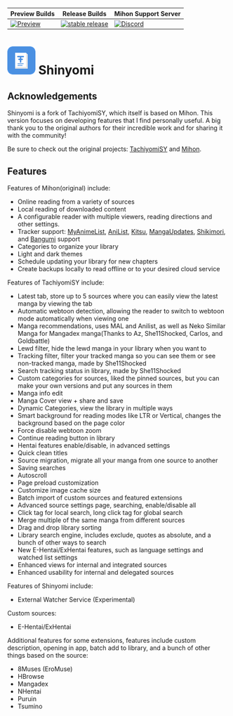 | Preview Builds | Release Builds | Mihon Support Server |
|-------|----------|----------|
| [![Preview](https://github.com/jobobby04/TachiyomiSYPreview/workflows/Remote%20Dispatch%20Build%20App/badge.svg)](https://github.com/jobobby04/TachiyomiSYPreview/releases) | [![stable release](https://img.shields.io/github/release/jobobby04/tachiyomisy.svg?maxAge=3600&label=download)](https://github.com/jobobby04/tachiyomisy/releases/latest) | [![Discord](https://img.shields.io/discord/1195734228319617024.svg?label=discord&labelColor=7289da&color=2c2f33&style=flat)](https://discord.gg/mihon) |


# ![app icon](./.github/readme-images/shinyomi-icon-small.png) Shinyomi

## Acknowledgements
Shinyomi is a fork of TachiyomiSY, which itself is based on Mihon. This version focuses on developing features that I find personally useful. A big thank you to the original authors for their incredible work and for sharing it with the community!


Be sure to check out the original projects: [TachiyomiSY](https://github.com/jobobby04/TachiyomiSY) and [Mihon](https://github.com/mihonapp/mihon).

[//]: # (![screenshots of app]&#40;./.github/readme-images/screens.png&#41;)

## Features

Features of Mihon(original) include:
* Online reading from a variety of sources
* Local reading of downloaded content
* A configurable reader with multiple viewers, reading directions and other settings.
* Tracker support: [MyAnimeList](https://myanimelist.net/), [AniList](https://anilist.co/), [Kitsu](https://kitsu.app/), [MangaUpdates](https://mangaupdates.com), [Shikimori](https://shikimori.one), and [Bangumi](https://bgm.tv/) support
* Categories to organize your library
* Light and dark themes
* Schedule updating your library for new chapters
* Create backups locally to read offline or to your desired cloud service

Features of TachiyomiSY include:
* Latest tab, store up to 5 sources where you can easily view the latest manga by viewing the tab
* Automatic webtoon detection, allowing the reader to switch to webtoon mode automatically when viewing one
* Manga recommendations, uses MAL and Anilist, as well as Neko Similar Manga for Mangadex manga(Thanks to Az, She11Shocked, Carlos, and Goldbattle)
* Lewd filter, hide the lewd manga in your library when you want to
* Tracking filter, filter your tracked manga so you can see them or see non-tracked manga, made by She11Shocked
* Search tracking status in library, made by She11Shocked
* Custom categories for sources, liked the pinned sources, but you can make your own versions and put any sources in them
* Manga info edit
* Manga Cover view + share and save
* Dynamic Categories, view the library in multiple ways
* Smart background for reading modes like LTR or Vertical, changes the background based on the page color
* Force disable webtoon zoom
* Continue reading button in library
* Hentai features enable/disable, in advanced settings
* Quick clean titles
* Source migration, migrate all your manga from one source to another
* Saving searches
* Autoscroll
* Page preload customization
* Customize image cache size
* Batch import of custom sources and featured extensions
* Advanced source settings page, searching, enable/disable all
* Click tag for local search, long click tag for global search
* Merge multiple of the same manga from different sources
* Drag and drop library sorting
* Library search engine, includes exclude, quotes as absolute, and a bunch of other ways to search
* New E-Hentai/ExHentai features, such as language settings and watched list settings
* Enhanced views for internal and integrated sources
* Enhanced usability for internal and delegated sources

Features of Shinyomi include:
* External Watcher Service (Experimental)

Custom sources:
* E-Hentai/ExHentai

Additional features for some extensions, features include custom description, opening in app, batch add to library, and a bunch of other things based on the source:
* 8Muses (EroMuse)
* HBrowse
* Mangadex
* NHentai
* Puruin
* Tsumino

[//]: # (## Download)

[//]: # (Get the app from our [releases page]&#40;https://github.com/jobobby04/tachiyomisy/releases/latest&#41;.)

[//]: # ()
[//]: # (If you want to try new features before they get to the stable release, you can download the preview version [here]&#40;https://github.com/jobobby04/tachiyomisypreview/releases&#41;.)

[//]: # ()
[//]: # (## Translation)

[//]: # (Feel free to translate the project on [Weblate]&#40;https://hosted.weblate.org/projects/mihon/tachiyomisy/&#41;)

[//]: # (<details><summary>Translation Progress</summary>)
[//]: # (<a href="https://hosted.weblate.org/engage/mihon/">)
[//]: # (<img src="https://hosted.weblate.org/widgets/mihon/-/tachiyomisy/multi-auto.svg" alt="Translation status" />)
[//]: # (</a>)
[//]: # (</details>)

[//]: # (## Issues, Feature Requests and Contributing)

[//]: # (Please make sure to read the full guidelines. Your issue may be closed without warning if you do not.)

[//]: # (<details><summary>Issues</summary>)

[//]: # (1. **Before reporting a new issue, take a look at the [FAQ]&#40;https://mihon.app/docs/faq/general&#41;, the [changelog]&#40;https://github.com/jobobby04/tachiyomisy/releases&#41; and the already opened [issues]&#40;https://github.com/jobobby04/tachiyomisy/issues&#41;.**)
[//]: # (2. If you are unsure, ask here: [![Discord]&#40;https://img.shields.io/discord/1195734228319617024.svg&#41;]&#40;https://discord.gg/mihon&#41;)
[//]: # (</details>)

[//]: # (<details><summary>Bugs</summary>)

[//]: # (* Include version &#40;More → About → Version&#41;)
[//]: # (* If not latest, try updating, it may have already been solved)
[//]: # (* Preview version is equal to the number of commits as seen on the main page)
[//]: # (* Include steps to reproduce &#40;if not obvious from description&#41;)
[//]: # (* Include screenshot &#40;if needed&#41;)
[//]: # (* If it could be device-dependent, try reproducing on another device &#40;if possible&#41;)
[//]: # (* Don't group unrelated requests into one issue)

[//]: # (Use the [issue forms]&#40;https://github.com/jobobby04/TachiyomiSY/issues/new/choose&#41; to submit a bug.)
[//]: # (</details>)

[//]: # (<details><summary>Feature Requests</summary>)

[//]: # (* Write a detailed issue, explaining what it should do or how. Avoid writing just "like X app does")
[//]: # (* Include screenshot &#40;if needed&#41;)

[//]: # (Source requests are not accepted.)
[//]: # (</details>)

[//]: # (<details><summary>Contributing</summary>)

[//]: # (See [CONTRIBUTING.md]&#40;./CONTRIBUTING.md&#41;.)
[//]: # (</details>)

[//]: # (<details><summary>Code of Conduct</summary>)

[//]: # (See [CODE_OF_CONDUCT.md]&#40;./CODE_OF_CONDUCT.md&#41;.)
[//]: # (</details>)

[//]: # (## FAQ)

[//]: # ([See our website.]&#40;https://mihon.app/&#41;)
[//]: # (You can also reach out to us on [Discord]&#40;https://discord.gg/mihon&#41;.)
